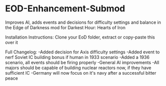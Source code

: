 # EOD-Enhancement-Submod

Improves AI, adds events and decisions for difficulty settings and balance in the Edge of Darkness mod for Darkest Hour: Hearts of Iron

Installation Instructions:
Clone your EoD folder, extract or copy-paste this over it

Full Changelog:
-Added decision for Axis difficulty settings
-Added event to nerf Soviet IC building bonus if human in 1933 scenario
-Added a 1936 scenario, all events should be firing properly
-General AI improvements
-All majors should be capable of building nuclear reactors now, if they have sufficient IC
-Germany will now focus on it's navy after a successful bitter peace
